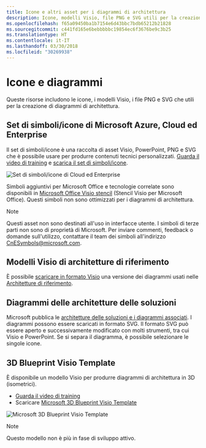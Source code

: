 ```yaml
---
title: Icone e altri asset per i diagrammi di architettura
description: Icone, modelli Visio, file PNG e SVG utili per la creazione di diagrammi di architettura
ms.openlocfilehash: f65a09450ba1b7154e6d43bbc7bdb65212b21828
ms.sourcegitcommit: c441fd165e6bebbbbbc19854ec6f3676be9c3b25
ms.translationtype: HT
ms.contentlocale: it-IT
ms.lasthandoff: 03/30/2018
ms.locfileid: "30269938"
---
```

# <a name="icons-and-diagrams"></a>Icone e diagrammi

Queste risorse includono le icone, i modelli Visio, i file PNG e SVG che utili per la creazione di diagrammi di architettura.

## <a name="microsoft-azure-cloud-and-enterprise-symbolicon-set"></a>Set di simboli/icone di Microsoft Azure, Cloud ed Enterprise

Il set di simboli/icone è una raccolta di asset Visio, PowerPoint, PNG e SVG che è possibile usare per produrre contenuti tecnici personalizzati.
[Guarda il video di training](http://aka.ms/CnESymbolsVideo) e [scarica il set di simboli/icone](http://aka.ms/CnESymbols). 

![Set di simboli/icone di Cloud ed Enterprise](./_images/CnESymbols.png)

Simboli aggiuntivi per Microsoft Office e tecnologie correlate sono disponibili in [Microsoft Office Visio stencil](http://www.microsoft.com/download/details.aspx?id=35772) (Stencil Visio per Microsoft Office). Questi simboli non sono ottimizzati per i diagrammi di architettura.   

> [!NOTE]
> Questi asset non sono destinati all'uso in interfacce utente. I simboli di terze parti non sono di proprietà di Microsoft.
> Per inviare commenti, feedback o domande sull'utilizzo, contattare il team dei simboli all'indirizzo [CnESymbols@microsoft.com](mailto:CnESymbols@microsoft.com).

## <a name="reference-architectures-visio-template"></a>Modelli Visio di architetture di riferimento 

È possibile [scaricare in formato Visio](https://aka.ms/arch-diagrams) una versione dei diagrammi usati nelle [Architetture di riferimento](../reference-architectures/index.md).

## <a name="solution-architecture-diagrams"></a>Diagrammi delle architetture delle soluzioni

Microsoft pubblica le [architetture delle soluzioni e i diagrammi associati](https://azure.microsoft.com/solutions/architecture/). I diagrammi possono essere scaricati in formato SVG. Il formato SVG può essere aperto e successivamente modificato con molti strumenti, tra cui Visio e PowerPoint. Se si separa il diagramma, è possibile selezionare le singole icone.   

## <a name="3d-blueprint-visio-template"></a>3D Blueprint Visio Template

È disponibile un modello Visio per produrre diagrammi di architettura in 3D (isometrici).

- [Guarda il video di training](http://aka.ms/3dBlueprintTemplateVideo) 
- Scaricare [Microsoft 3D Blueprint Visio Template](http://aka.ms/3DBlueprintTemplate)

![Microsoft 3D Blueprint Visio Template](./_images/3DBlueprintVisioTemplate.png)

> [!NOTE]
> Questo modello non è più in fase di sviluppo attivo.
